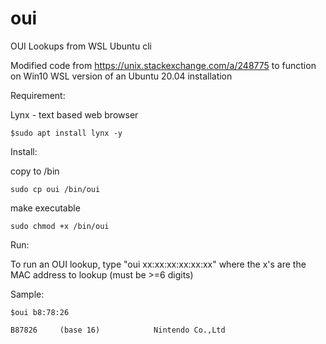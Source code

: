 # oui
OUI Lookups from WSL Ubuntu cli

Modified code from https://unix.stackexchange.com/a/248775 to function on Win10 WSL version of an Ubuntu 20.04 installation


Requirement:

Lynx - text based web browser 
```
$sudo apt install lynx -y
```

Install:

copy to /bin 
```
sudo cp oui /bin/oui
```

make executable 
```
sudo chmod +x /bin/oui
```


Run:

To run an OUI lookup, type "oui xx:xx:xx:xx:xx:xx" where the x's are the MAC address to lookup (must be >=6 digits)


Sample:
```
$oui b8:78:26

B87826     (base 16)            Nintendo Co.,Ltd
```
